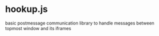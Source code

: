 # hookup.js
basic postmessage communication library to handle messages between topmost window and its iframes
